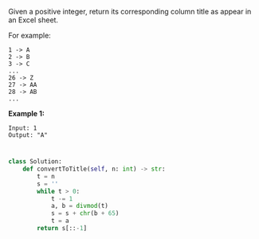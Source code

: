Given a positive integer, return its corresponding column title as appear in an Excel sheet.

For example:

    1 -> A
    2 -> B
    3 -> C
    ...
    26 -> Z
    27 -> AA
    28 -> AB 
    ...
**Example 1:**
```
Input: 1
Output: "A"
```
# 
```python
class Solution:
    def convertToTitle(self, n: int) -> str:
        t = n
        s = ''
        while t > 0:                
            t -= 1                  
            a, b = divmod(t)     
            s = s + chr(b + 65)       
            t = a
        return s[::-1]    

```